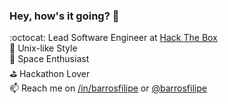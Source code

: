 ### Hey, how's it going? 👋

:octocat: Lead Software Engineer at [Hack The Box](https://hackthebox.eu) <br>
:penguin: Unix-like Style <br>
:rocket: Space Enthusiast <br>
:golf: Hackathon Lover <br>
:mailbox: Reach me on [/in/barrosfilipe](https://linkedin.com/in/barrosfilipe) or [@barrosfilipe](https://instagram.com/barrosfilipe)

